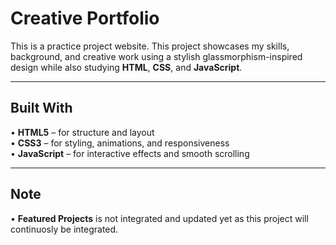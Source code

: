 # Creative Portfolio 
 
This is a practice project website. This project showcases my skills, background, and creative work using a stylish glassmorphism-inspired design while also studying **HTML**, **CSS**, and **JavaScript**.

---

## Built With

• **HTML5** – for structure and layout  
• **CSS3** – for styling, animations, and responsiveness  
• **JavaScript** – for interactive effects and smooth scrolling

---

## Note

• **Featured Projects** is not integrated and updated yet as this project will continuosly be integrated.
